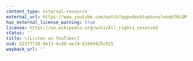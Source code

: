 ```yaml
---
content_type: external-resource
external_url: https://www.youtube.com/watch?app=desktop&v=olwnqKf0LGM
has_external_license_warning: true
license: https://en.wikipedia.org/wiki/All_rights_reserved
status: ''
title: \[Listen on YouTube\]
uid: 221f7738-9e13-4cd8-ae19-61869425c825
wayback_url: ''
---
```

